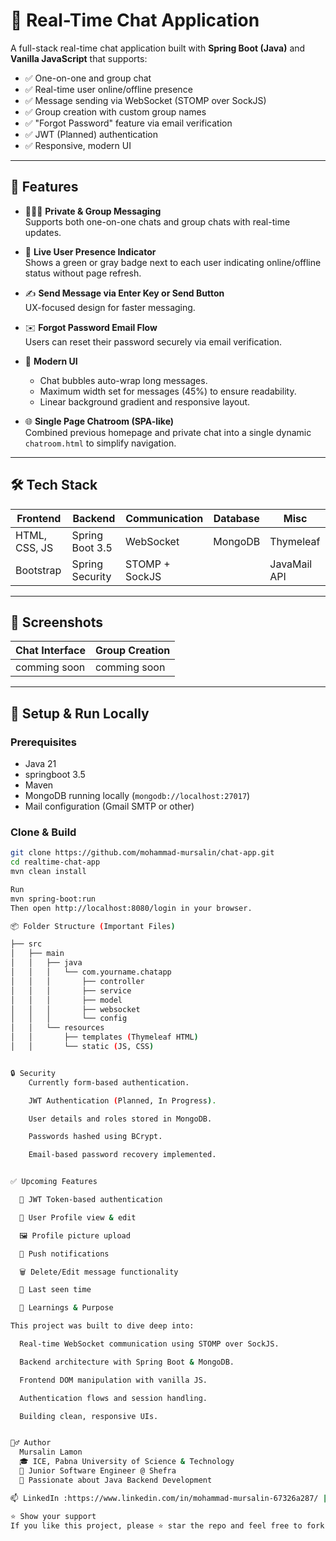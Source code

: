 # 💬 Real-Time Chat Application

A full-stack real-time chat application built with **Spring Boot (Java)** and **Vanilla JavaScript** that supports:

- ✅ One-on-one and group chat
- ✅ Real-time user online/offline presence
- ✅ Message sending via WebSocket (STOMP over SockJS)
- ✅ Group creation with custom group names
- ✅ "Forgot Password" feature via email verification
- ✅ JWT (Planned) authentication
- ✅ Responsive, modern UI

---

## 🚀 Features

- 🧑‍🤝‍🧑 **Private & Group Messaging**  
  Supports both one-on-one chats and group chats with real-time updates.

- 📶 **Live User Presence Indicator**  
  Shows a green or gray badge next to each user indicating online/offline status without page refresh.

- ✍️ **Send Message via Enter Key or Send Button**  
  UX-focused design for faster messaging.

- ✉️ **Forgot Password Email Flow**  
  Users can reset their password securely via email verification.

- 🎨 **Modern UI**  
  - Chat bubbles auto-wrap long messages.
  - Maximum width set for messages (45%) to ensure readability.
  - Linear background gradient and responsive layout.

- 🌐 **Single Page Chatroom (SPA-like)**  
  Combined previous homepage and private chat into a single dynamic `chatroom.html` to simplify navigation.

---

## 🛠️ Tech Stack

| Frontend       | Backend         | Communication | Database | Misc        |
|----------------|-----------------|---------------|----------|-------------|
| HTML, CSS, JS  | Spring Boot 3.5 | WebSocket     | MongoDB  | Thymeleaf   |
| Bootstrap      | Spring Security | STOMP + SockJS|          | JavaMail API|

---

## 📸 Screenshots

| Chat Interface | Group Creation |
|----------------|----------------|
|  comming soon  |  comming soon  |


---

## 🧪 Setup & Run Locally

### Prerequisites
- Java 21
- springboot 3.5
- Maven
- MongoDB running locally (`mongodb://localhost:27017`)
- Mail configuration (Gmail SMTP or other)

### Clone & Build

```bash
git clone https://github.com/mohammad-mursalin/chat-app.git
cd realtime-chat-app
mvn clean install

Run
mvn spring-boot:run
Then open http://localhost:8080/login in your browser.

📦 Folder Structure (Important Files)

├── src
│   ├── main
│   │   ├── java
│   │   │   └── com.yourname.chatapp
│   │   │       ├── controller
│   │   │       ├── service
│   │   │       ├── model
│   │   │       ├── websocket
│   │   │       └── config
│   │   └── resources
│   │       ├── templates (Thymeleaf HTML)
│   │       └── static (JS, CSS)


🔒 Security
    Currently form-based authentication.

    JWT Authentication (Planned, In Progress).

    User details and roles stored in MongoDB.

    Passwords hashed using BCrypt.

    Email-based password recovery implemented.


✅ Upcoming Features

  🔐 JWT Token-based authentication

  👤 User Profile view & edit

  🖼️ Profile picture upload

  🔔 Push notifications

  🗑️ Delete/Edit message functionality

  📅 Last seen time

  🧠 Learnings & Purpose

This project was built to dive deep into:

  Real-time WebSocket communication using STOMP over SockJS.

  Backend architecture with Spring Boot & MongoDB.

  Frontend DOM manipulation with vanilla JS.

  Authentication flows and session handling.

  Building clean, responsive UIs.


🙋‍♂️ Author
  Mursalin Lamon
  🎓 ICE, Pabna University of Science & Technology
  💼 Junior Software Engineer @ Shefra
  🧠 Passionate about Java Backend Development

📫 LinkedIn :https://www.linkedin.com/in/mohammad-mursalin-67326a287/ | 📧 mursalinlamon@email.com

⭐ Show your support
If you like this project, please ⭐ star the repo and feel free to fork and contribute!

